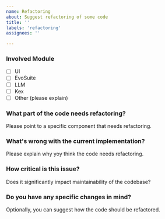 ```yaml
---
name: Refactoring
about: Suggest refactoring of some code
title: ''
labels: 'refactoring'
assignees: ''

---
```


### Involved Module
- [ ] UI
- [ ] EvoSuite
- [ ] LLM
- [ ] Kex
- [ ] Other (please explain)

### What part of the code needs refactoring?
Please point to a specific component that needs refactoring.

### What's wrong with the current implementation?
Please explain why yoy think the code needs refactoring.

### How critical is this issue?
Does it significantly impact maintainability of the codebase?

### Do you have any specific changes in mind?
Optionally, you can suggest how the code should be refactored.

